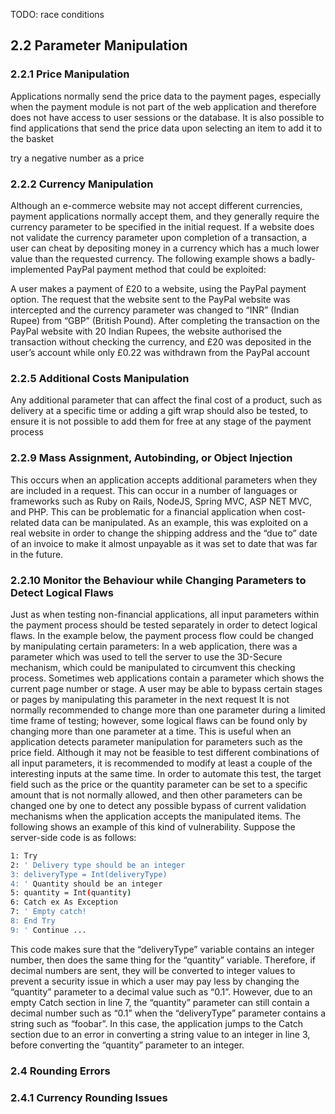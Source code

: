 TODO: race conditions

## 2.2 Parameter Manipulation
### 2.2.1 Price Manipulation
Applications normally send the price data to the payment pages, especially when
the payment module is not part of the web application and therefore does not have access to user
sessions or the database. It is also possible to find applications that send the price data upon selecting
an item to add it to the basket

try a negative number as a price

### 2.2.2 Currency Manipulation
Although an e-commerce website may not accept different currencies, payment applications normally
accept them, and they generally require the currency parameter to be specified in the initial request. If
a website does not validate the currency parameter upon completion of a transaction, a user can cheat
by depositing money in a currency which has a much lower value than the requested currency. The
following example shows a badly-implemented PayPal payment method that could be exploited:

A user makes a payment of £20 to a website, using the PayPal payment option. The request that the
website sent to the PayPal website was intercepted and the currency parameter was changed to “INR”
(Indian Rupee) from “GBP” (British Pound). After completing the transaction on the PayPal website with 20 Indian Rupees, the website authorised the transaction without checking the currency, and £20
was deposited in the user’s account while only £0.22 was withdrawn from the PayPal account

### 2.2.5 Additional Costs Manipulation
Any additional parameter that can affect the final cost of a product, such as delivery at a specific time
or adding a gift wrap should also be tested, to ensure it is not possible to add them for free at any
stage of the payment process

### 2.2.9 Mass Assignment, Autobinding, or Object Injection
This occurs when an application accepts additional parameters when they are included in a request.
This can occur in a number of languages or frameworks such as Ruby on Rails, NodeJS, Spring MVC,
ASP NET MVC, and PHP.
This can be problematic for a financial application when cost-related data can be manipulated.
As an example, this was exploited on a real website in order to change the shipping address and the
“due to” date of an invoice to make it almost unpayable as it was set to date that was far in the future.

### 2.2.10 Monitor the Behaviour while Changing Parameters to Detect Logical Flaws
Just as when testing non-financial applications, all input parameters within the payment process should
be tested separately in order to detect logical flaws. In the example below, the payment process flow
could be changed by manipulating certain parameters:
In a web application, there was a parameter which was used to tell the server to use the 3D-Secure
mechanism, which could be manipulated to circumvent this checking process.
Sometimes web applications contain a parameter which shows the current page number or stage. A
user may be able to bypass certain stages or pages by manipulating this parameter in the next request
It is not normally recommended to change more than one parameter during a limited time frame of
testing; however, some logical flaws can be found only by changing more than one parameter at a
time. This is useful when an application detects parameter manipulation for parameters such as the
price field. Although it may not be feasible to test different combinations of all input parameters, it is
recommended to modify at least a couple of the interesting inputs at the same time. In order to
automate this test, the target field such as the price or the quantity parameter can be set to a specific
amount that is not normally allowed, and then other parameters can be changed one by one to detect
any possible bypass of current validation mechanisms when the application accepts the manipulated
items.
The following shows an example of this kind of vulnerability.
Suppose the server-side code is as follows:
```bash
1: Try
2: ' Delivery type should be an integer
3: deliveryType = Int(deliveryType)
4: ' Quantity should be an integer
5: quantity = Int(quantity)
6: Catch ex As Exception
7: ' Empty catch!
8: End Try
9: ' Continue ...
```
This code makes sure that the “deliveryType” variable contains an integer number, then does the same
thing for the “quantity” variable. Therefore, if decimal numbers are sent, they will be converted to
integer values to prevent a security issue in which a user may pay less by changing the “quantity”
parameter to a decimal value such as “0.1”. However, due to an empty Catch section in line 7, the
“quantity” parameter can still contain a decimal number such as “0.1” when the “deliveryType”
parameter contains a string such as “foobar”. In this case, the application jumps to the Catch section
due to an error in converting a string value to an integer in line 3, before converting the “quantity”
parameter to an integer.

### 2.4 Rounding Errors
### 2.4.1 Currency Rounding Issues



